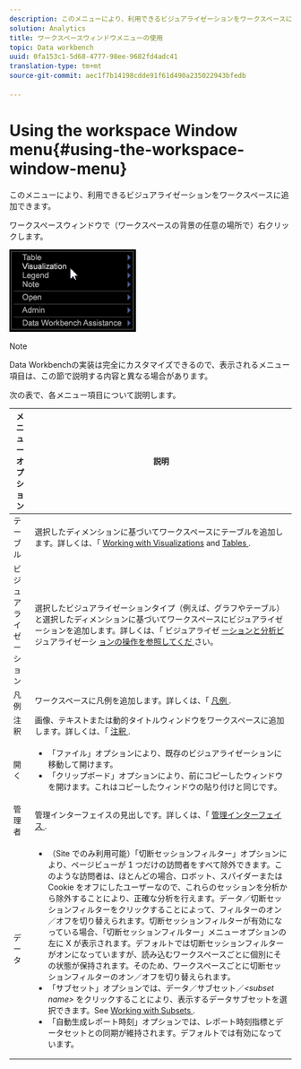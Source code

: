 ```yaml
---
description: このメニューにより、利用できるビジュアライゼーションをワークスペースに追加できます。
solution: Analytics
title: ワークスペースウィンドウメニューの使用
topic: Data workbench
uuid: 0fa153c1-5d68-4777-98ee-9682fd4adc41
translation-type: tm+mt
source-git-commit: aec1f7b14198cdde91f61d490a235022943bfedb

---
```



# Using the workspace Window menu{#using-the-workspace-window-menu}

このメニューにより、利用できるビジュアライゼーションをワークスペースに追加できます。

ワークスペースウィンドウで（ワークスペースの背景の任意の場所で）右クリックします。

![](assets/mnu_workspace.png)

>[!NOTE]
>
>Data Workbenchの実装は完全にカスタマイズできるので、表示されるメニュー項目は、この節で説明する内容と異なる場合があります。

次の表で、各メニュー項目について説明します。

<table id="table_00C0D3E6098E473E8D3B66F48FB635B3"> 
 <thead> 
  <tr> 
   <th colname="col1" class="entry"> メニューオプション </th> 
   <th colname="col2" class="entry"> 説明 </th> 
  </tr> 
 </thead>
 <tbody> 
  <tr> 
   <td colname="col1"> テーブル </td> 
   <td colname="col2"> 選択したディメンションに基づいてワークスペースにテーブルを追加します。詳しくは、「 <a href="../../../home/c-get-started/c-vis/c-vis.md#concept-f6c7728d5aaa4304bbf2e4dfaed48739"> Working with Visualizations</a> and <a href="../../../home/c-get-started/c-analysis-vis/c-tables/c-tables.md#concept-c632cb8ad9724f90ac5c294d52ae667f"> Tables </a>. </td> 
  </tr> 
  <tr> 
   <td colname="col1"> ビジュアライゼーション </td> 
   <td colname="col2"> 選択したビジュアライゼーションタイプ（例えば、グラフやテーブル）と選択したディメンションに基づいてワークスペースにビジュアライゼーションを追加します。詳しくは、「 ビジュアライゼ <a href="../../../home/c-get-started/c-vis/c-vis.md#concept-f6c7728d5aaa4304bbf2e4dfaed48739"> ーションと分析ビ </a> ジュアライゼーシ <a href="../../../home/c-get-started/c-analysis-vis/c-analysis-vis.md#concept-cb5b9716d3404b2b888a55b3efec1fa5"> ョンの操作を参照してくだ </a>さい。 </td> 
  </tr> 
  <tr> 
   <td colname="col1"> 凡例 </td> 
   <td colname="col2"> ワークスペースに凡例を追加します。詳しくは、「 <a href="../../../home/c-get-started/c-analysis-vis/c-legends/c-legends.md#concept-ba7a886967314ee5aa358f5949665494"> 凡例 </a>. </td> 
  </tr> 
  <tr> 
   <td colname="col1"> 注釈 </td> 
   <td colname="col2"> 画像、テキストまたは動的タイトルウィンドウをワークスペースに追加します。詳しくは、「 <a href="../../../home/c-get-started/c-analysis-vis/c-annots/c-annots.md#concept-ab80edcbc4204dd78c73630511f75ab0"> 注釈 </a>. </td> 
  </tr> 
  <tr> 
   <td colname="col1"> 開く </td> 
   <td colname="col2"> <p> 
     <ul id="ul_173273B72EE24A52927B59E63F0BF19B"> 
      <li id="li_1EF395A0425047A9981891A0D9D29F07">「<span class="wintitle">ファイル</span>」オプションにより、既存のビジュアライゼーションに移動して開けます。 </li> 
      <li id="li_E02E8929B8E247B0A46F6D708C51B1E2">「<span class="wintitle">クリップボード</span>」オプションにより、前にコピーしたウィンドウを開けます。これはコピーしたウィンドウの貼り付けと同じです。 </li> 
     </ul> </p> </td> 
  </tr> 
  <tr> 
   <td colname="col1"> 管理者 </td> 
   <td colname="col2"> 管理インターフェイスの見出しです。詳しくは、「 <a href="../../../home/c-get-started/c-admin-intrf/c-admin-intrf.md#concept-855c1a91e1a948969fab592adca15f74"> 管理インターフェイス </a>. </td> 
  </tr> 
  <tr> 
   <td colname="col1"> データ </td> 
   <td colname="col2"> <p> 
     <ul id="ul_CFAC2CBB10464079A78A9127C25482FF"> 
      <li id="li_78C64D2602674C2D85509422FF055D5C">（Site でのみ利用可能）「<span class="wintitle">切断セッションフィルター</span>」オプションにより、ページビューが 1 つだけの訪問者をすべて除外できます。このような訪問者は、ほとんどの場合、ロボット、スパイダーまたは Cookie をオフにしたユーザーなので、これらのセッションを分析から除外することにより、正確な分析を行えます。<span class="uicontrol">データ</span>／<span class="uicontrol">切断セッションフィルター</span>をクリックすることによって、フィルターのオン／オフを切り替えられます。<span class="wintitle">切断セッションフィルター</span>が有効になっている場合、「<span class="wintitle">切断セッションフィルター</span>」メニューオプションの左に X が表示されます。デフォルトでは<span class="wintitle">切断セッションフィルター</span>がオンになっていますが、読み込むワークスペースごとに個別にその状態が保持されます。そのため、ワークスペースごとに切断セッションフィルターのオン／オフを切り替えられます。 </li> 
      <li id="li_DB69A4EAD6964CCEAE59E1B2E9CED394">「<span class="wintitle">サブセット</span>」オプションでは、<span class="uicontrol">データ</span>／<span class="uicontrol">サブセット</span>／<i>&lt;<span class="uicontrol">subset name</span>&gt;</i> をクリックすることにより、表示するデータサブセットを選択できます。See <a href="../../../home/c-get-started/c-vis/c-wk-subsets/c-wk-subsets.md#concept-43809322b6374d5cb2536630a13e943b"> Working with Subsets </a>. </li> 
      <li id="li_1B3C3835F1F94028AA45FC29D04F8CF8">「<span class="wintitle">自動生成レポート時刻</span>」オプションでは、レポート時刻指標とデータセットとの同期が維持されます。デフォルトでは有効になっています。 </li> 
     </ul> </p> </td> 
  </tr> 
 </tbody> 
</table>
